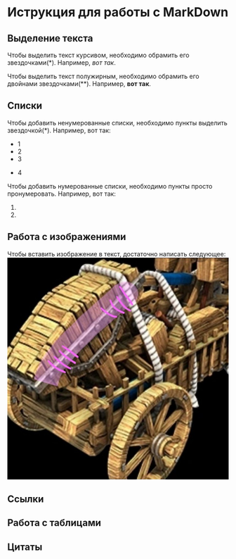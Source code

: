 # Иструкция для работы с MarkDown

## Выделение текста

Чтобы выделить текст курсивом, необходимо обрамить его звездочками(*). Например, *вот так*.

Чтобы выделить текст полужирным, необходимо обрамить его двойнами звездочками(**). Например, **вот так**.

## Списки 

Чтобы добавить ненумерованные списки, необходимо пункты выделить звездочкой(*). Например, вот так:
* 1
* 2
* 3
+ 4

Чтобы добавить нумерованные списки, необходимо пункты просто пронумеровать. Например, вот так: 

1. 
2. 

## Работа с изображениями

Чтобы вставить изображение в текст, достаточно написать следующее: ![ТРЕБУУШЕТ!](trebushet.jpg)

## Ссылки

## Работа с таблицами

## Цитаты